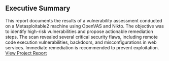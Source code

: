 ## Executive Summary
This report documents the results of a vulnerability assessment conducted on a Metasploitable2 machine using OpenVAS
and Nikto. The objective was to identify high-risk vulnerabilities and propose actionable remediation steps. The scan
revealed several critical security flaws, including remote code execution vulnerabilities, backdoors, and misconfigurations
in web services. Immediate remediation is recommended to prevent exploitation.
[View Project Report](Vulnerability_Analysis_Metasploitable.pdf)